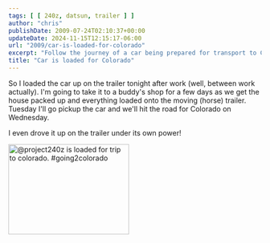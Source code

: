 ```yaml
---
tags: [ [ 240z, datsun, trailer ] ]
author: "chris"
publishDate: 2009-07-24T02:10:37+00:00
updateDate: 2024-11-15T12:15:17-06:00
url: "2009/car-is-loaded-for-colorado"
excerpt: "Follow the journey of a car being prepared for transport to Colorado, highlighting the packing process and road trip planning."
title: "Car is loaded for Colorado"
---
```


So I loaded the car up on the trailer tonight after work (well, between work actually). I'm going to take it to a buddy's shop for a few days as we get the house packed up and everything loaded onto the moving (horse) trailer. Tuesday I'll go pickup the car and we'll hit the road for Colorado on Wednesday. 

I even drove it up on the trailer under its own power!

<a href="https://www.flickr.com/photos/chammond/3749868081/"><img alt="@project240z is loaded for trip to colorado. #going2colorado" src="https://farm3.static.flickr.com/2454/3749868081_c4bd798642_m.jpg" width="240" height="180" /></a>
